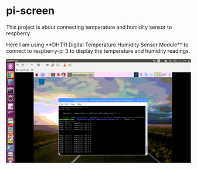# pi-screen

This project is about connecting temperature and humidity sensor to respberry.

<p> Here I am using **DHT11 Digital Temperature Humidity Sensor Module**  to connect to respberry-pi 3 to display the temperature and humidity readings.
</p>

![Sample temperature reading](media/sample-temperature-reading.png)
